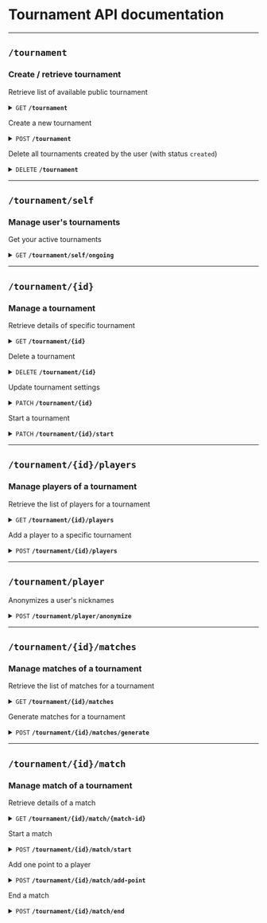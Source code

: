 # Tournament API documentation

--------------------------------------------------------------------------------

## `/tournament`

### Create / retrieve tournament

Retrieve list of available public tournament

<details>
 <summary><code>GET</code> <code><b>/tournament</b></code></summary>


### Parameters

#### Query

> | name                | value type | description                                              | type      |
> |---------------------|------------|----------------------------------------------------------|-----------|
> | `page`              | Integer    | the current page                                         | Optional  |
> | `page-size`         | Integer    | the number of items per page, defaults to 10, maximum 50 | Optional  |
> | `display-private`   | none       | display private tournament                               | Optional  |
> | `display-completed` | none       | display completed tournament                             | Optional  |

### Responses

> | http code | content-type               | response                                     |
> |-----------|----------------------------|----------------------------------------------|
> | `200`     | `application/json`         | `{"public-tournaments": [tournament1, ...]}` |
> | `401`     | `application/json`         | `{"errors":["AAA", ...]}`                    |

</details>

Create a new tournament

<details>
 <summary><code>POST</code> <code><b>/tournament</b></code></summary>


### Parameters

#### Body

- Tournament name must be between 3 and 20 characters and can only contain alnum and space
- Players must be between 2 and 16 (optional, default = 16 players)
- Nickname for the tournament (optional)
- A boolean that specifies if tournament is private
- A password for the tournament (if is-private is true)

> ```javascript
> {
>     "name": "World Championship",
>     "max-players": 16,
>     "is-private": true,
>     "password": "Password1%"
>     "nickname": "Player"
> }
> ```

### Responses

> | http code     | content-type       | response                               |
> |---------------|--------------------|----------------------------------------|
> | `201`         | `application/json` | `{"id": 1, "name": "Tournament", ...}` |
> | `400` / `401` | `application/json` | `{"errors": ["AAA", "BBB", "..."]}`    |

</details>

Delete all tournaments created by the user (with status `created`)

<details>
 <summary><code>DELETE</code> <code><b>/tournament</b></code></summary>

### Parameters

None

### Responses

> | http code | content-type       | response                                                            |
> |-----------|--------------------|---------------------------------------------------------------------|
> | `200`     | `application/json` | `{"message": "tournaments created by this user have been deleted"}` |
> | `401`     | `application/json` | `{"errors": ["error message", ...]}`                                |


</details>

--------------------------------------------------------------------------------

## `/tournament/self`

### Manage user's tournaments

Get your active tournaments

<details>
 <summary><code>GET</code> <code><b>/tournament/self/ongoing</b></code></summary>


### Parameters

None

### Responses

> | http code     | content-type       | response                                                     |
> |---------------|--------------------|--------------------------------------------------------------|
> | `201`         | `application/json` | `{"nb_active_tournaments": 2, "active_tournaments": [...]}`  |
> | `400` / `401` | `application/json` | `{"errors": ["AAA", "BBB", "..."]}`                          |

</details>

--------------------------------------------------------------------------------

## `/tournament/{id}`

### Manage a tournament

Retrieve details of specific tournament

<details>
 <summary><code>GET</code> <code><b>/tournament/{id}</b></code></summary>

### Parameters

None

### Responses

Body

> ```javascript
> {
>       "id": 1,
>       "name": "Tournament",
>       "max-players": 16,
>       "nb-players": 1,
>       "players": [
>          {
>             "nickname": "Player",
>             "user_id": 2
>           }
>       ],
>       "is-private": true,
>       "status": "created",
>       "admin": "edelage",
> 

> | http code | content-type       | response                               |
> |-----------|--------------------|----------------------------------------|
> | `200`     | `application/json` | `{"id": 1, "name": "Tournament", ...}` |
> | `404`     | `application/json` | `{"errors": ["error message", ...]}`   |

</details>

Delete a tournament

<details>
 <summary><code>DELETE</code> <code><b>/tournament/{id}</b></code></summary>

### Parameters

None

### Responses

> | http code                     | content-type       | response                                         |
> |-------------------------------|--------------------|--------------------------------------------------|
> | `200`                         | `application/json` | `{"message": "tournament successfully deleted"}` |
> | `400` / `401` / `403` / `404` | `application/json` | `{"errors": ["error message", ...]}`             |

</details>

Update tournament settings

<details>
 <summary><code>PATCH</code> <code><b>/tournament/{id}</b></code></summary>

### Parameters

#### Body

- Tournament name must be between 3 and 20 characters and can only contain alnum and space (optional)
- Players must be between 2 and 16 (optional)
- A boolean that specifies if tournament is private (optional)
- A password for the tournament (optional)

> ```javascript
> {
>   "name": "World Championship",
>   "max-players": 16,
>   "is-private": true,
>   "password": "Password1%"
> }

### Responses

> | http code      | content-type       | response                               |
> |----------------|--------------------|----------------------------------------|
> | `200`          | `application/json` | `{"id": 1, "name": "Tournament", ...}` |
> | `400` / `403`  | `application/json` | `{"errors": ["AAA", "BBB", "..."]}`    |

</details>

Start a tournament

<details>
 <summary><code>PATCH</code> <code><b>/tournament/{id}/start</b></code></summary>

### Parameters

None

### Responses

> | http code | content-type       | response                            |
> |-----------|--------------------|-------------------------------------|
> | `200`     | `application/json` | `{"message": "..."}`                |
> | `400`     | `application/json` | `{"errors": ["AAA", "BBB", "..."]}` |

</details>

--------------------------------------------------------------------------------

## `/tournament/{id}/players`

### Manage players of a tournament

Retrieve the list of players for a tournament

<details>
 <summary><code>GET</code> <code><b>/tournament/{id}/players</b></code></summary>

### Responses

#### Body

> ```javascript
>   {
>       "max-players": 16,
>       "players": [
>           {
>               "nickname": "Player",
>               "user_id": 2
>           }     
>       ] 
>   }
> ```

> | http code | content-type       | response                                          |
> |-----------|--------------------|---------------------------------------------------|
> | `200`     | `application/json` | `{"players": [{"nickname": "Player", ...}, ...]}` |
> | `404`     | `application/json` | `{"errors": ["AAA", ...]}`                        |

</details>

Add a player to a specific tournament

<details>
 <summary><code>POST</code> <code><b>/tournament/{id}/players</b></code></summary>

### Parameters

#### Body

- Nickname for the tournament
- The tournament password (if tournament is private)

> ```javascript
> {
>     "nickname": "Player"
> }
> ```

### Responses

> | http code              | content-type       | response                                        |
> |------------------------|--------------------|-------------------------------------------------|
> | `201`                  | `application/json` | `{"id": 1, "nickname": "Player", "user_id": 2}` |
> | `400` / `403` / `404`  | `application/json` | `{"errors": ["AAA", "BBB", "..."]}`             |

</details>

--------------------------------------------------------------------------------

## `/tournament/player`

Anonymizes a user's nicknames

<details>
 <summary><code>POST</code> <code><b>/tournament/player/anonymize</b></code></summary>

### Parameters

None

### Responses

> | http code | content-type       | response                                        |
> |-----------|--------------------|-------------------------------------------------|
> | `200`     | `application/json` | `{"message": "player successfully anonymized"}` |

</details>

--------------------------------------------------------------------------------

## `/tournament/{id}/matches`

### Manage matches of a tournament

Retrieve the list of matches for a tournament

<details>
 <summary><code>GET</code> <code><b>/tournament/{id}/matches</b></code></summary>

### Parameters

None

### Responses

> Example:
> ```javascript
> {
>  "nb-matches": 14,
>   "matches": [
>       {
>           "id": 1,
>           "status": "Finished",
>           "player1": "Player1",
>           "player2": "Player2",
>           "player_1_score": 2,
>           "player_2_score": 1,
>           "winner": "Player1"
>       },
>       {
>           ...
>       }
> ]
> }
> ```

</details>

Generate matches for a tournament

<details>
 <summary><code>POST</code> <code><b>/tournament/{id}/matches/generate</b></code></summary>

### Parameters

#### Body

- Randomly generate matches (optional, default = false)

> ```javascript
> {
>   "random": true
> }

### Responses

> | http code | content-type       | response                               |
> |-----------|--------------------|----------------------------------------|
> | `200`     | `application/json` | `{"nb-matches": 14, "matches": [...]}` |
> | `404`     | `application/json` | `{"errors": ["AAA", ...]}`             |

</details>

--------------------------------------------------------------------------------

## `/tournament/{id}/match`

### Manage match of a tournament

Retrieve details of a match

<details>
 <summary><code>GET</code> <code><b>/tournament/{id}/match/{match-id}</b></code></summary>

### Parameters

None

### Responses

> Example:
> ```javascript
> {
>   "id": 1,
>   "status": "Finished",
>   "player1": "Player1",
>   "player2": "Player2",
>   "player_1_score": 2,
>   "player_2_score": 1,
>   "winner": "Player1"
> }
> ```

> | http code | content-type       | response                                   |
> |-----------|--------------------|--------------------------------------------|
> | `200`     | `application/json` | `{"id": 1, "status": "In-progress", ...}`  |
> | `404`     | `application/json` | `{"errors": ["AAA", ...]}`                 |

</details>

Start a match

<details>
 <summary><code>POST</code> <code><b>/tournament/{id}/match/start</b></code></summary>

### Parameters

#### Body

- The first player (user_id)
- The second player (user_id)

> ```javascript
> {
>   "player1": 1,
>   "player2": 2
> }

### Responses

> | http code | content-type       | response                                  |
> |-----------|--------------------|-------------------------------------------|
> | `200`     | `application/json` | `{"id": 1, "status": "In-progress", ...}` |
> | `400`     | `application/json` | `{"errors": ["AAA", "BBB", "..."]}`       |

</details>

Add one point to a player

<details>
 <summary><code>POST</code> <code><b>/tournament/{id}/match/add-point</b></code></summary>

### Parameters

#### Body

- The player to add a point (user_id)

> ```javascript
> {
>   "player": 1
> }
> ```

### Responses

> | http code | content-type       | response                                  |
> |-----------|--------------------|-------------------------------------------|
> | `200`     | `application/json` | `{"id": 1, "status": "In-progress", ...}` |
> | `400`     | `application/json` | `{"errors": ["AAA", "BBB", "..."]}`       |

</details>

End a match

<details>
 <summary><code>POST</code> <code><b>/tournament/{id}/match/end</b></code></summary>

### Parameters

#### Body

- Winner of the match (user_id)

> ```javascript
> {
>   "winner": 2
> }
> ```

### Responses

> | http code | content-type       | response                               |
> |-----------|--------------------|----------------------------------------|
> | `200`     | `application/json` | `{"id": 1, "status": "Finished", ...}` |
> | `400`     | `application/json` | `{"errors": ["AAA", "BBB", "..."]}`    |

</details>
